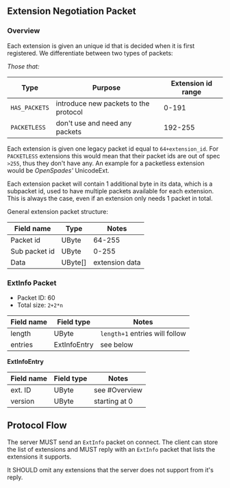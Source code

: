 ## Extension Negotiation Packet

### Overview

Each extension is given an unique id that is decided when it is first
registered. We differentiate between two types of packets:

*Those that:*

| Type          | Purpose                               | Extension id range |
| ------------- | ------------------------------------- | --------------- |
| `HAS_PACKETS` | introduce new packets to the protocol | 0-191           |
| `PACKETLESS`  | don't use and need any packets        | 192-255         |

Each extension is given one legacy packet id equal to `64+extension_id`.
For `PACKETLESS` extensions this would mean that their packet ids are out
of spec `>255`, thus they don't have any.
An example for a packetless extension would be *OpenSpades'* UnicodeExt.

Each extension packet will contain 1 additional byte in its data, which is a
subpacket id, used to have multiple packets available for each extension. This
is always the case, even if an extension only needs 1 packet in total.

General extension packet structure:

| Field name    | Type      | Notes          |
| ------------- | --------- | -------------- |
| Packet id     | UByte     | 64-255         |
| Sub packet id | UByte     | 0-255          |
| Data          | UByte[]   | extension data |

### ExtInfo Packet

* Packet ID: 60
* Total size: `2+2*n`

| Field name | Field type   | Notes                          |
| ---------- | ------------ | ------------------------------ |
| length     | UByte        | `length+1` entries will follow |
| entries    | ExtInfoEntry | see below                      |

**ExtInfoEntry**

| Field name | Field type | Notes         |
| ---------- | ---------- | ------------- |
| ext. ID    | UByte      | see #Overview |
| version    | UByte      | starting at 0 |

## Protocol Flow

The server MUST send an `ExtInfo` packet on connect. The client can store
the list of extensions and MUST reply with an `ExtInfo` packet that lists
the extensions it supports.

It SHOULD omit any extensions that the server does not support from it's
reply.

